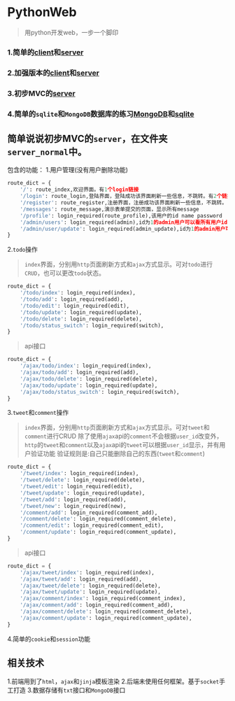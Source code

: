 # PythonWeb
> 用python开发web，一步一个脚印

### 1.简单的[client](https://github.com/KiwiShow/PythonWeb/blob/master/client_server_socket/client_socket.py)和[server](https://github.com/KiwiShow/PythonWeb/blob/master/client_server_socket/server_socket.py)

### 2.加强版本的[client](https://github.com/KiwiShow/PythonWeb/blob/master/client_server_ssl_html/client_ssl.py)和[server](https://github.com/KiwiShow/PythonWeb/blob/master/client_server_ssl_html/server_routes.py)

### 3.初步MVC的[server](https://github.com/KiwiShow/PythonWeb/tree/master/server_normal)

### 4.简单的`sqlite`和`MongoDB`数据库的练习[MongoDB](https://github.com/KiwiShow/PythonWeb/blob/todo_jinja/mongo_sqlite/mongo_demo.py)和[sqlite](https://github.com/KiwiShow/PythonWeb/blob/todo_jinja/mongo_sqlite/sqlite_demo.py)


## **简单说说初步MVC的`server`，在文件夹`server_normal`中。**
包含的功能：
1.用户管理(没有用户删除功能)
```python
route_dict = {
    '/': route_index,欢迎界面。有1个login链接
    '/login': route_login,登陆界面，登陆成功该界面刷新一些信息，不跳转。有2个链接分别去该用户的todo界面和tweet界面，有2个链接分别是数据api
    '/register': route_register,注册界面，注册成功该界面刷新一些信息，不跳转。
    '/messages': route_message,演示表单提交的页面，显示所有message
    '/profile': login_required(route_profile),该用户的id name password
    '/admin/users': login_required(admin),id为1的admin用户可以看所有用户id name password
    '/admin/user/update': login_required(admin_update),id为1的admin用户可以更改所有用户password
}
```
2.`todo`操作
> `index`界面，分别用`http`页面刷新方式和`ajax`方式显示。可对`todo`进行`CRUD`，也可以更改`todo`状态。
```python
route_dict = {
    '/todo/index': login_required(index),
    '/todo/add': login_required(add),
    '/todo/edit': login_required(edit),
    '/todo/update': login_required(update),
    '/todo/delete': login_required(delete),
    '/todo/status_switch': login_required(switch),
}
```
> api接口
```python
route_dict = {
    '/ajax/todo/index': login_required(index),
    '/ajax/todo/add': login_required(add),
    '/ajax/todo/delete': login_required(delete),
    '/ajax/todo/update': login_required(update),
    '/ajax/todo/status_switch': login_required(switch),
}
```
3.`tweet`和`comment`操作
>`index`界面，分别用`http`页面刷新方式和`ajax`方式显示。可对`tweet`和`comment`进行CRUD
除了使用`ajax`api的`comment`不会根据`user_id`改变外，
`http`的`tweet`和`comment`以及`ajax`api的`tweet`可以根据`user_id`显示，并有用户验证功能
验证规则是:自己只能删除自己的东西(`tweet`和`comment`)
```python
route_dict = {
    '/tweet/index': login_required(index),
    '/tweet/delete': login_required(delete),
    '/tweet/edit': login_required(edit),
    '/tweet/update': login_required(update),
    '/tweet/add': login_required(add),
    '/tweet/new': login_required(new),
    '/comment/add': login_required(comment_add),
    '/comment/delete': login_required(comment_delete),
    '/comment/edit': login_required(comment_edit),
    '/comment/update': login_required(comment_update),
}
```
> api接口
```python
route_dict = {
    '/ajax/tweet/index': login_required(index),
    '/ajax/tweet/add': login_required(add),
    '/ajax/tweet/delete': login_required(delete),
    '/ajax/tweet/update': login_required(update),
    '/ajax/comment/index': login_required(comment_index),
    '/ajax/comment/add': login_required(comment_add),
    '/ajax/comment/delete': login_required(comment_delete),
    '/ajax/comment/update': login_required(comment_update),
}
```
4.简单的`cookie`和`session`功能

## **相关技术**
1.前端用到了`html`，`ajax`和`jinja`模板渲染
2.后端未使用任何框架。基于`socket`手工打造
3.数据存储有`txt`接口和`MongoDB`接口

